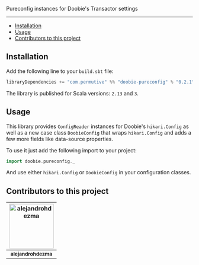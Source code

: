 Pureconfig instances for Doobie's Transactor settings

---

- [Installation](#installation)
- [Usage](#usage)
- [Contributors to this project](#contributors-to-this-project)

## Installation

Add the following line to your `build.sbt` file:

```sbt
libraryDependencies += "com.permutive" %% "doobie-pureconfig" % "0.2.1"
```

The library is published for Scala versions: `2.13` and `3`.

## Usage

This library provides `ConfigReader` instances for Doobie's `hikari.Config` as well as a new case class `DoobieConfig` that wraps `hikari.Config` and adds a few more fields like data-source properties.

To use it just add the following import to your project:

```scala
import doobie.pureconfig._
```

And use either `hikari.Config` or `DoobieConfig` in your configuration classes.

## Contributors to this project

| <a href="https://github.com/alejandrohdezma"><img alt="alejandrohdezma" src="https://avatars.githubusercontent.com/u/9027541?v=4&s=120" width="120px" /></a> |
| :--: |
| <a href="https://github.com/alejandrohdezma"><sub><b>alejandrohdezma</b></sub></a> |

[doobie]: https://typelevel.org/doobie/index.html
[pureconfig]: https://pureconfig.github.io